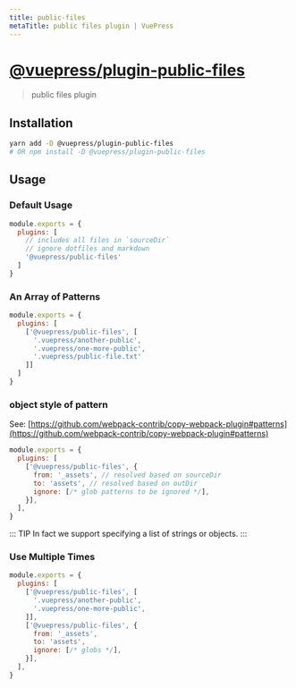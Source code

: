 ```yaml
---
title: public-files
metaTitle: public files plugin | VuePress
---
```


# [@vuepress/plugin-public-files](https://github.com/vuejs/vuepress/tree/master/packages/@vuepress/plugin-public-files)

> public files plugin

## Installation

```bash
yarn add -D @vuepress/plugin-public-files
# OR npm install -D @vuepress/plugin-public-files
```

## Usage

### Default Usage

``` js
module.exports = {
  plugins: [
    // includes all files in `sourceDir`
    // ignore dotfiles and markdown
    '@vuepress/public-files'
  ] 
}
```

### An Array of Patterns

``` js
module.exports = {
  plugins: [
    ['@vuepress/public-files', [
      '.vuepress/another-public',
      '.vuepress/one-more-public',
      '.vuepress/public-file.txt'
    ]]
  ]
}
```

### object style of pattern

See: [https://github.com/webpack-contrib/copy-webpack-plugin#patterns](https://github.com/webpack-contrib/copy-webpack-plugin#patterns)

``` js
module.exports = {
  plugins: [
    ['@vuepress/public-files', {
      from: '_assets', // resolved based on sourceDir
      to: 'assets', // resolved based on outDir
      ignore: [/* glob patterns to be ignored */],
    }],
  ],
}
```

::: TIP
In fact we support specifying a list of strings or objects.
:::

### Use Multiple Times

``` js
module.exports = {
  plugins: [
    ['@vuepress/public-files', [
      '.vuepress/another-public',
      '.vuepress/one-more-public',
    ]],
    ['@vuepress/public-files', {
      from: '_assets',
      to: 'assets',
      ignore: [/* globs */],
    }],
  ],
}
```
